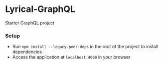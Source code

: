 # Lyrical-GraphQL

Starter GraphQL project

### Setup

- Run `npm install --legacy-peer-deps` in the root of the project to install dependencies
- Access the application at `localhost:4000` in your browser
